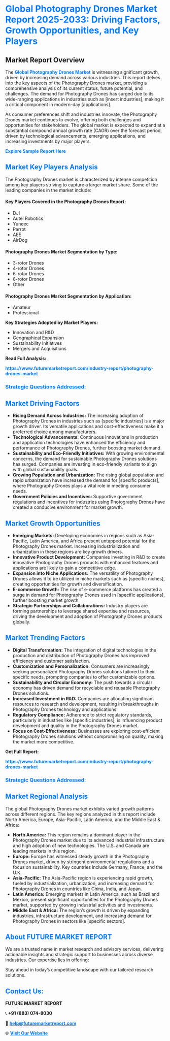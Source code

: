 <h1 style="color: #007BFF;">Global Photography Drones Market Report 2025-2033: Driving Factors, Growth Opportunities, and Key Players</h1>

<section id="overview">
<h2>Market Report Overview</h2>
<p>The <a href="https://www.futuremarketreport.com/industry-report/photography-drones-market" style="color: #007BFF; text-decoration: none;"><strong>Global Photography Drones Market</strong></a> is witnessing significant growth, driven by increasing demand across various industries. This report delves into the key aspects of the Photography Drones market, providing a comprehensive analysis of its current status, future potential, and challenges. The demand for Photography Drones has surged due to its wide-ranging applications in industries such as [insert industries], making it a critical component in modern-day [applications].</p>
<p>As consumer preferences shift and industries innovate, the Photography Drones market continues to evolve, offering both challenges and opportunities for stakeholders. The global market is expected to expand at a substantial compound annual growth rate (CAGR) over the forecast period, driven by technological advancements, emerging applications, and increasing investments by major players.</p>
</section>

<section id="overview">
<p><a href="https://www.futuremarketreport.com/request-sample/reportId=83420" style="color: #007BFF; text-decoration: none;"><strong>Explore Sample Report Here</strong></a></p>
</section>

<section id="key-players">
<h2 style="color: #007BFF;">Market Key Players Analysis</h2>
<p>The Photography Drones market is characterized by intense competition among key players striving to capture a larger market share. Some of the leading companies in the market include:</p>
<h4>Key Players Covered in the Photography Drones Report:</h4>
<ul><li>DJI</li><li>Autel Robotics</li><li>Yuneec</li><li>Parrot</li><li>AEE</li><li>AirDog</li></ul>
<h4>Photography Drones Market Segmentation by Type:</h4>
<ul><li>3-rotor Drones</li><li>4-rotor Drones</li><li>6-rotor Drones</li><li>8-rotor Drones</li><li>Other</li></ul>

<h4>Photography Drones Market Segmentation by Application:</h4>
<ul><li>Amateur</li><li>Professional</li></ul>
<p><strong>Key Strategies Adopted by Market Players:</strong></p>
<ul>
<li>Innovation and R&D</li>
<li>Geographical Expansion</li>
<li>Sustainability Initiatives</li>
<li>Mergers and Acquisitions</li>
</ul>
</section>

<section>
<p><strong>Read Full Analysis: </strong></p><a href="https://www.futuremarketreport.com/industry-report/photography-drones-market" style="color: #007BFF; text-decoration: none;"><strong>https://www.futuremarketreport.com/industry-report/photography-drones-market</strong></a>
<h3 style="color: #007BFF;">Strategic Questions Addressed:</h3>
</section>

<section id="driving-factors">
<h2 style="color: #007BFF;">Market Driving Factors</h2>
<ul>
<li><strong>Rising Demand Across Industries:</strong> The increasing adoption of Photography Drones in industries such as [specific industries] is a major growth driver. Its versatile applications and cost-effectiveness make it a preferred choice among manufacturers.</li>
<li><strong>Technological Advancements:</strong> Continuous innovations in production and application technologies have enhanced the efficiency and performance of Photography Drones, further boosting market demand.</li>
<li><strong>Sustainability and Eco-Friendly Initiatives:</strong> With growing environmental concerns, the demand for sustainable Photography Drones solutions has surged. Companies are investing in eco-friendly variants to align with global sustainability goals.</li>
<li><strong>Growing Population and Urbanization:</strong> The rising global population and rapid urbanization have increased the demand for [specific products], where Photography Drones plays a vital role in meeting consumer needs.</li>
<li><strong>Government Policies and Incentives:</strong> Supportive government regulations and incentives for industries using Photography Drones have created a conducive environment for market growth.</li>
</ul>
</section>

<section id="growth-opportunities">
<h2 style="color: #007BFF;">Market Growth Opportunities</h2>
<ul>
<li><strong>Emerging Markets:</strong> Developing economies in regions such as Asia-Pacific, Latin America, and Africa present untapped potential for the Photography Drones market. Increasing industrialization and urbanization in these regions are key growth drivers.</li>
<li><strong>Innovative Product Development:</strong> Companies investing in R&D to create innovative Photography Drones products with enhanced features and applications are likely to gain a competitive edge.</li>
<li><strong>Expansion into Niche Applications:</strong> The versatility of Photography Drones allows it to be utilized in niche markets such as [specific niches], creating opportunities for growth and diversification.</li>
<li><strong>E-commerce Growth:</strong> The rise of e-commerce platforms has created a surge in demand for Photography Drones used in [specific applications], further boosting market growth.</li>
<li><strong>Strategic Partnerships and Collaborations:</strong> Industry players are forming partnerships to leverage shared expertise and resources, driving the development and adoption of Photography Drones products globally.</li>
</ul>
</section>

<section id="trending-factors">
<h2 style="color: #007BFF;">Market Trending Factors</h2>
<ul>
<li><strong>Digital Transformation:</strong> The integration of digital technologies in the production and distribution of Photography Drones has improved efficiency and customer satisfaction.</li>
<li><strong>Customization and Personalization:</strong> Consumers are increasingly seeking personalized Photography Drones solutions tailored to their specific needs, prompting companies to offer customizable options.</li>
<li><strong>Sustainability and Circular Economy:</strong> The push towards a circular economy has driven demand for recyclable and reusable Photography Drones solutions.</li>
<li><strong>Increased Investment in R&D:</strong> Companies are allocating significant resources to research and development, resulting in breakthroughs in Photography Drones technology and applications.</li>
<li><strong>Regulatory Compliance:</strong> Adherence to strict regulatory standards, particularly in industries like [specific industries], is influencing product development and quality in the Photography Drones market.</li>
<li><strong>Focus on Cost-Effectiveness:</strong> Businesses are exploring cost-efficient Photography Drones solutions without compromising on quality, making the market more competitive.</li>
</ul>
</section>

<section>
<p><strong>Get Full Report: </strong></p><a href="https://www.futuremarketreport.com/industry-report/photography-drones-market" style="color: #007BFF; text-decoration: none;"><strong>https://www.futuremarketreport.com/industry-report/photography-drones-market</strong></a>
<h3 style="color: #007BFF;">Strategic Questions Addressed:</h3>
</section>


<section id="regional-analysis">
<h2 style="color: #007BFF;">Market Regional Analysis</h2>
<p>The global Photography Drones market exhibits varied growth patterns across different regions. The key regions analyzed in this report include North America, Europe, Asia-Pacific, Latin America, and the Middle East & Africa:</p>
<ul>
<li><strong>North America:</strong> This region remains a dominant player in the Photography Drones market due to its advanced industrial infrastructure and high adoption of new technologies. The U.S. and Canada are leading markets in this region.</li>
<li><strong>Europe:</strong> Europe has witnessed steady growth in the Photography Drones market, driven by stringent environmental regulations and a focus on sustainability. Key countries include Germany, France, and the U.K.</li>
<li><strong>Asia-Pacific:</strong> The Asia-Pacific region is experiencing rapid growth, fueled by industrialization, urbanization, and increasing demand for Photography Drones in countries like China, India, and Japan.</li>
<li><strong>Latin America:</strong> Emerging markets in Latin America, such as Brazil and Mexico, present significant opportunities for the Photography Drones market, supported by growing industrial activities and investments.</li>
<li><strong>Middle East & Africa:</strong> The region’s growth is driven by expanding industries, infrastructure development, and increasing demand for Photography Drones in sectors like [specific sectors].</li>
</ul>
</section>

<footer>
<h2 style="color: #007BFF;">About FUTURE MARKET REPORT</h2>
<p>We are a trusted name in market research and advisory services, delivering actionable insights and strategic support to businesses across diverse industries. Our expertise lies in offering:</p>

<p>Stay ahead in today’s competitive landscape with our tailored research solutions.</p>

<h2 style="color: #007BFF;">Contact Us:</h2>
<p><strong>FUTURE MARKET REPORT</strong></p>
<p>📞 <strong>+91 (883) 074-8030</strong></p>
<p>📧 <strong><a href="mailto:help@futuremarketreport.com" style="color: #007BFF;">help@futuremarketreport.com</a></strong></p>
<p>🌐 <strong><a href="https://www.futuremarketreport.com/" style="color: #007BFF;">Visit Our Website</a></strong></p>
</footer>